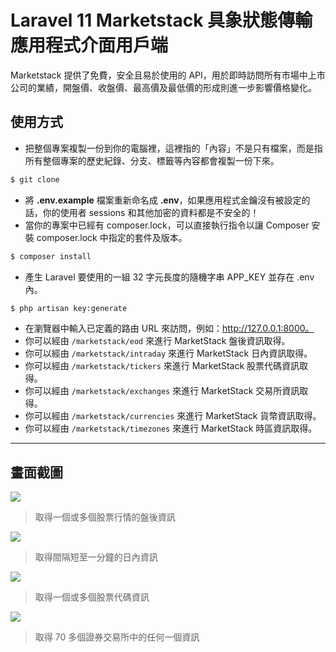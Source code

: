 # Laravel 11 Marketstack 具象狀態傳輸應用程式介面用戶端

Marketstack 提供了免費，安全且易於使用的 API，用於即時訪問所有市場中上市公司的業績，開盤價、收盤價、最高價及最低價的形成則進一步影響價格變化。

## 使用方式
- 把整個專案複製一份到你的電腦裡，這裡指的「內容」不是只有檔案，而是指所有整個專案的歷史紀錄、分支、標籤等內容都會複製一份下來。
```sh
$ git clone
```
- 將 __.env.example__ 檔案重新命名成 __.env__，如果應用程式金鑰沒有被設定的話，你的使用者 sessions 和其他加密的資料都是不安全的！
- 當你的專案中已經有 composer.lock，可以直接執行指令以讓 Composer 安裝 composer.lock 中指定的套件及版本。
```sh
$ composer install
```
- 產生 Laravel 要使用的一組 32 字元長度的隨機字串 APP_KEY 並存在 .env 內。
```sh
$ php artisan key:generate
```
- 在瀏覽器中輸入已定義的路由 URL 來訪問，例如：http://127.0.0.1:8000。
- 你可以經由 `/marketstack/eod` 來進行 MarketStack 盤後資訊取得。
- 你可以經由 `/marketstack/intraday` 來進行 MarketStack 日內資訊取得。
- 你可以經由 `/marketstack/tickers` 來進行 MarketStack 股票代碼資訊取得。
- 你可以經由 `/marketstack/exchanges` 來進行 MarketStack 交易所資訊取得。
- 你可以經由 `/marketstack/currencies` 來進行 MarketStack 貨幣資訊取得。
- 你可以經由 `/marketstack/timezones` 來進行 MarketStack 時區資訊取得。

----

## 畫面截圖
![](https://i.imgur.com/1OOaTRz.png)
> 取得一個或多個股票行情的盤後資訊

![](https://i.imgur.com/t2hUUfl.png)
> 取得間隔短至一分鐘的日內資訊

![](https://i.imgur.com/CJOz7f4.png)
> 取得一個或多個股票代碼資訊

![](https://i.imgur.com/LMSaG7E.png)
> 取得 70 多個證券交易所中的任何一個資訊
